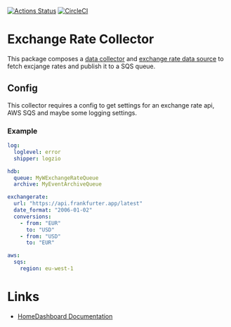 [![Actions Status](https://github.com/tommzn/hdb-datasource-exchangerate/actions/workflows/go.image.build.yml/badge.svg)](https://github.com/tommzn/hdb-datasource-exchangerate/actions)
[![CircleCI](https://circleci.com/gh/tommzn/hdb-datasource-exchangerate/tree/main.svg?style=svg)](https://circleci.com/gh/tommzn/hdb-datasource-exchangerate/tree/main)

# Exchange Rate Collector
This package composes a [data collector](https://github.com/tommzn/hdb-datasource-core/collector.go) and [exchange rate data source](https://github.com/tommzn/hdb-datasource-exchangerate) to fetch excjange rates and publish it to a SQS queue.

## Config
This collector requires a config to get settings for an exchange rate api, AWS SQS and maybe some logging settings.

### Example 
```yaml
log:
  loglevel: error
  shipper: logzio  

hdb:
  queue: MyWExchangeRateQueue
  archive: MyEventArchiveQueue

exchangerate:
  url: "https://api.frankfurter.app/latest"
  date_format: "2006-01-02"
  conversions:
    - from: "EUR"
      to: "USD"
    - from: "USD"
      to: "EUR"

aws:
  sqs:
    region: eu-west-1
```

# Links
- [HomeDashboard Documentation](https://github.com/tommzn/hdb-docs/wiki)
